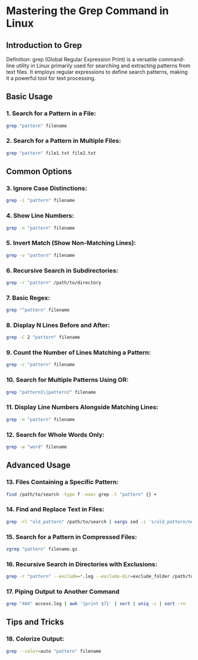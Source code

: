 # Mastering the Grep Command in Linux

## Introduction to Grep

Definition: grep (Global Regular Expression Print) is a versatile command-line 
utility in Linux primarily used for searching and extracting patterns from text
files. It employs regular expressions to define search patterns, making it a
powerful tool for text processing.

## Basic Usage

### 1. Search for a Pattern in a File:
```bash
grep "pattern" filename
```

### 2. Search for a Pattern in Multiple Files:
```bash
grep "pattern" file1.txt file2.txt
```

## Common Options

### 3. Ignore Case Distinctions:
```bash
grep -i "pattern" filename
```

### 4. Show Line Numbers:
```bash
grep -n "pattern" filename
```

### 5. Invert Match (Show Non-Matching Lines):
```bash
grep -v "pattern" filename
```

### 6. Recursive Search in Subdirectories:
```bash
grep -r "pattern" /path/to/directory
```

### 7. Basic Regex:
```bash
grep "^pattern" filename
```

### 8. Display N Lines Before and After:
```bash
grep -C 2 "pattern" filename
```

### 9. Count the Number of Lines Matching a Pattern:
```bash
grep -c "pattern" filename
```

### 10. Search for Multiple Patterns Using OR:
```bash
grep "pattern1\|pattern2" filename
```

### 11. Display Line Numbers Alongside Matching Lines:
```bash
grep -n "pattern" filename
```

### 12. Search for Whole Words Only:
```bash
grep -w "word" filename
```

## Advanced Usage

### 13. Files Containing a Specific Pattern:
```bash
find /path/to/search -type f -exec grep -l "pattern" {} +
```

### 14. Find and Replace Text in Files:
```bash
grep -rl "old_pattern" /path/to/search | xargs sed -i 's/old_pattern/new_pattern/g'
```

### 15. Search for a Pattern in Compressed Files:
```bash
zgrep "pattern" filename.gz
```

### 16. Recursive Search in Directories with Exclusions:
```bash
grep -r "pattern" --exclude=*.log --exclude-dir=exclude_folder /path/to/directory
```

### 17. Piping Output to Another Command
```bash
grep "404" access.log | awk '{print $7}' | sort | uniq -c | sort -rn
```

## Tips and Tricks

### 18. Colorize Output:
```bash
grep --color=auto "pattern" filename
```
